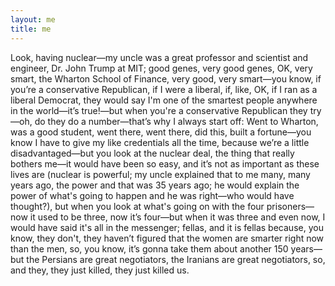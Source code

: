 ```yaml
---
layout: me
title: me
---
```


Look, having nuclear—my uncle was a great professor and scientist and engineer, Dr. John Trump at MIT; good genes, very good genes, OK, very smart, the Wharton School of Finance, very good, very smart—you know, if you’re a conservative Republican, if I were a liberal, if, like, OK, if I ran as a liberal Democrat, they would say I'm one of the smartest people anywhere in the world—it’s true!—but when you're a conservative Republican they try—oh, do they do a number—that’s why I always start off: Went to Wharton, was a good student, went there, went there, did this, built a fortune—you know I have to give my like credentials all the time, because we’re a little disadvantaged—but you look at the nuclear deal, the thing that really bothers me—it would have been so easy, and it’s not as important as these lives are (nuclear is powerful; my uncle explained that to me many, many years ago, the power and that was 35 years ago; he would explain the power of what's going to happen and he was right—who would have thought?), but when you look at what's going on with the four prisoners—now it used to be three, now it’s four—but when it was three and even now, I would have said it's all in the messenger; fellas, and it is fellas because, you know, they don't, they haven’t figured that the women are smarter right now than the men, so, you know, it’s gonna take them about another 150 years—but the Persians are great negotiators, the Iranians are great negotiators, so, and they, they just killed, they just killed us.
